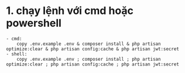 # 1. chạy lệnh với cmd hoặc powershell
    - cmd:
        copy .env.example .env & composer install & php artisan optimize:clear & php artisan config:cache & php artisan jwt:secret
    - shell:
        copy .env.example .env ; composer install ; php artisan optimize:clear ; php artisan config:cache ; php artisan jwt:secret